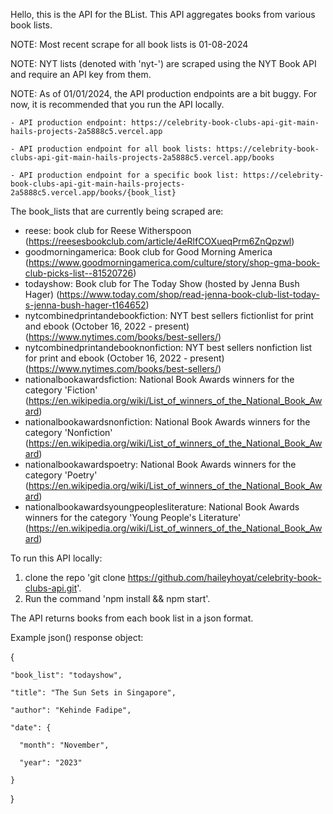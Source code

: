 Hello, this is the API for the BList. This API aggregates books from various book lists. 

NOTE: Most recent scrape for all book lists is 01-08-2024

NOTE: NYT lists (denoted with 'nyt-') are scraped using the NYT Book API and require an API key from them. 

NOTE: As of 01/01/2024, the API production endpoints are a bit buggy. For now, it is recommended that you run the API locally. 

    - API production endpoint: https://celebrity-book-clubs-api-git-main-hails-projects-2a5888c5.vercel.app

    - API production endpoint for all book lists: https://celebrity-book-clubs-api-git-main-hails-projects-2a5888c5.vercel.app/books

    - API production endpoint for a specific book list: https://celebrity-book-clubs-api-git-main-hails-projects-2a5888c5.vercel.app/books/{book_list}

The book_lists that are currently being scraped are:
- reese: book club for Reese Witherspoon (https://reesesbookclub.com/article/4eRlfCOXueqPrm6ZnQpzwl)
- goodmorningamerica: Book club for Good Morning America (https://www.goodmorningamerica.com/culture/story/shop-gma-book-club-picks-list--81520726)
- todayshow: Book club for The Today Show (hosted by Jenna Bush Hager) (https://www.today.com/shop/read-jenna-book-club-list-today-s-jenna-bush-hager-t164652)
- nytcombinedprintandebookfiction: NYT best sellers fictionlist for print and ebook (October 16, 2022 - present) (https://www.nytimes.com/books/best-sellers/)
- nytcombinedprintandebooknonfiction: NYT best sellers nonfiction list for print and ebook (October 16, 2022 - present) (https://www.nytimes.com/books/best-sellers/)
- nationalbookawardsfiction: National Book Awards winners for the category 'Fiction' (https://en.wikipedia.org/wiki/List_of_winners_of_the_National_Book_Award)
- nationalbookawardsnonfiction: National Book Awards winners for the category 'Nonfiction' (https://en.wikipedia.org/wiki/List_of_winners_of_the_National_Book_Award)
- nationalbookawardspoetry: National Book Awards winners for the category 'Poetry' (https://en.wikipedia.org/wiki/List_of_winners_of_the_National_Book_Award)
- nationalbookawardsyoungpeoplesliterature: National Book Awards winners for the category 'Young People's Literature' (https://en.wikipedia.org/wiki/List_of_winners_of_the_National_Book_Award)

To run this API locally:
1) clone the repo 'git clone https://github.com/haileyhoyat/celebrity-book-clubs-api.git'.
2) Run the command 'npm install && npm start'.

The API returns books from each book list in a json format. 

Example json() response object: 

{

    "book_list": "todayshow",

    "title": "The Sun Sets in Singapore",

    "author": "Kehinde Fadipe",

    "date": {

      "month": "November",

      "year": "2023"

    }    
}


